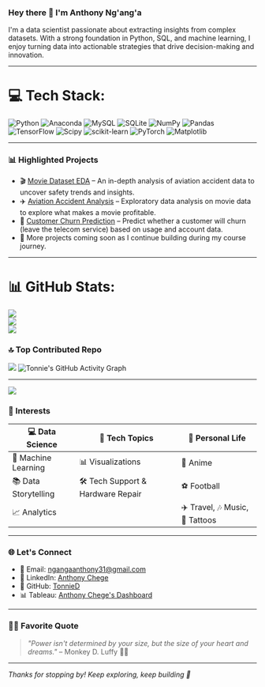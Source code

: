 ### Hey there 👋 I'm Anthony Ng'ang'a

I'm a data scientist passionate about extracting insights from complex datasets. With a strong foundation in Python, SQL, and machine learning, I enjoy turning data into actionable strategies that drive decision-making and innovation.

---

# 💻 Tech Stack:
![Python](https://img.shields.io/badge/python-3670A0?style=for-the-badge&logo=python&logoColor=ffdd54) ![Anaconda](https://img.shields.io/badge/Anaconda-%2344A833.svg?style=for-the-badge&logo=anaconda&logoColor=white) ![MySQL](https://img.shields.io/badge/mysql-4479A1.svg?style=for-the-badge&logo=mysql&logoColor=white) ![SQLite](https://img.shields.io/badge/sqlite-%2307405e.svg?style=for-the-badge&logo=sqlite&logoColor=white) ![NumPy](https://img.shields.io/badge/numpy-%23013243.svg?style=for-the-badge&logo=numpy&logoColor=white) ![Pandas](https://img.shields.io/badge/pandas-%23150458.svg?style=for-the-badge&logo=pandas&logoColor=white) ![TensorFlow](https://img.shields.io/badge/TensorFlow-%23FF6F00.svg?style=for-the-badge&logo=TensorFlow&logoColor=white) ![Scipy](https://img.shields.io/badge/SciPy-%230C55A5.svg?style=for-the-badge&logo=scipy&logoColor=%white) ![scikit-learn](https://img.shields.io/badge/scikit--learn-%23F7931E.svg?style=for-the-badge&logo=scikit-learn&logoColor=white) ![PyTorch](https://img.shields.io/badge/PyTorch-%23EE4C2C.svg?style=for-the-badge&logo=PyTorch&logoColor=white) ![Matplotlib](https://img.shields.io/badge/Matplotlib-%23ffffff.svg?style=for-the-badge&logo=Matplotlib&logoColor=black)

---

### 📊 Highlighted Projects
- 🎬 [Movie Dataset EDA](https://github.com/TonnieD/Phase-2-Project) – An in-depth analysis of aviation accident data to uncover safety trends and insights.
- ✈️ [Aviation Accident Analysis](https://github.com/TonnieD/Phase_1_project) – Exploratory data analysis on movie data to explore what makes a movie profitable.
- 📡 [Customer Churn Prediction](https://github.com/TonnieD/Churn-Prediction) – Predict whether a customer will churn (leave the telecom service) based on usage and account data.
- 💼 More projects coming soon as I continue building during my course journey.

---

# 📊 GitHub Stats:
![](https://github-readme-stats.vercel.app/api?username=TonnieD&theme=onedark&hide_border=false&include_all_commits=false&count_private=false)<br/>
![](https://nirzak-streak-stats.vercel.app/?user=TonnieD&theme=onedark&hide_border=false)<br/>
![](https://github-readme-stats.vercel.app/api/top-langs/?username=TonnieD&theme=onedark&hide_border=false&include_all_commits=false&count_private=false&layout=compact)

### 🔝 Top Contributed Repo
![](https://github-contributor-stats.vercel.app/api?username=TonnieD&limit=5&theme=dark&combine_all_yearly_contributions=true)
![Tonnie's GitHub Activity Graph](https://github-readme-activity-graph.vercel.app/graph?username=TonnieD&theme=radical)

---
[![](https://visitcount.itsvg.in/api?id=TonnieD&icon=0&color=0)](https://visitcount.itsvg.in)

<!-- Proudly created with GPRM ( https://gprm.itsvg.in ) -->

### 🎯 Interests

| 💻 **Data Science**             | 🔧 **Tech Topics**                  | 🌟 **Personal Life**              |
|-------------------------------|-------------------------------------|----------------------------------|
| 🤖 Machine Learning           | 📊 Visualizations                   | 🎌 Anime                         |
| 📚 Data Storytelling          | 🛠️ Tech Support & Hardware Repair  | ⚽ Football                      |
| 📈 Analytics                  |                                     | ✈️ Travel, 🎶 Music, 🐉 Tattoos  |

---

### 🌐 Let's Connect
- 📧 Email: [ngangaanthony31@gmail.com](mailto:ngangaanthony31@gmail.com)
- 💼 LinkedIn: [Anthony Chege](https://www.linkedin.com/in/anthony-chege-76244124b/)
- 🧭 GitHub: [TonnieD](https://github.com/TonnieD)
- 📊 Tableau: [Anthony Chege's Dashboard](https://public.tableau.com/app/profile/anthony.chege4666)

---

### 🏴‍☠️ Favorite Quote  
> _"Power isn't determined by your size, but the size of your heart and dreams."_ – Monkey D. Luffy 🏴‍☠️

---

_Thanks for stopping by! Keep exploring, keep building 🚀_
